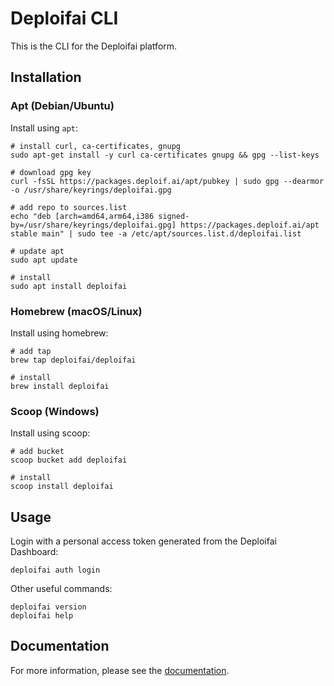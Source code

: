 # Deploifai CLI

This is the CLI for the Deploifai platform.

## Installation

### Apt (Debian/Ubuntu)

Install using `apt`:

```shell
# install curl, ca-certificates, gnupg
sudo apt-get install -y curl ca-certificates gnupg && gpg --list-keys

# download gpg key
curl -fsSL https://packages.deploif.ai/apt/pubkey | sudo gpg --dearmor -o /usr/share/keyrings/deploifai.gpg

# add repo to sources.list
echo "deb [arch=amd64,arm64,i386 signed-by=/usr/share/keyrings/deploifai.gpg] https://packages.deploif.ai/apt stable main" | sudo tee -a /etc/apt/sources.list.d/deploifai.list

# update apt
sudo apt update

# install
sudo apt install deploifai
```

### Homebrew (macOS/Linux)

Install using homebrew:

```shell
# add tap
brew tap deploifai/deploifai

# install
brew install deploifai
```

### Scoop (Windows)

Install using scoop:

```shell
# add bucket
scoop bucket add deploifai

# install
scoop install deploifai
```

## Usage

Login with a personal access token generated from the Deploifai Dashboard:

```shell
deploifai auth login
```

Other useful commands:

```shell
deploifai version
deploifai help
```

## Documentation

For more information, please see the [documentation](https://docs.deploif.ai/cli/commands/quick-start).
